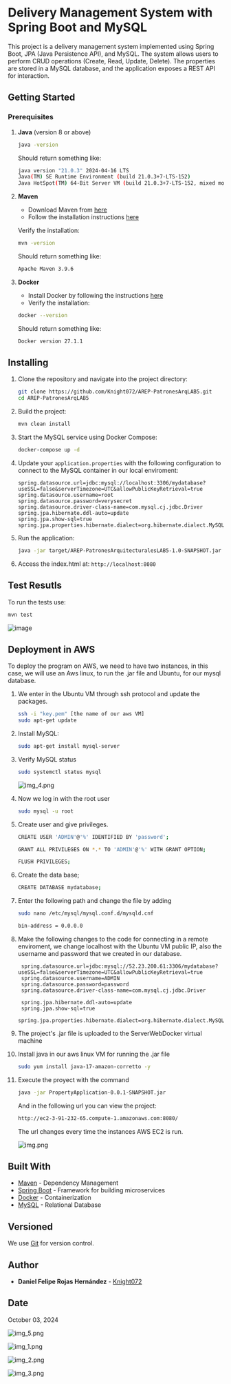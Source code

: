 # Delivery Management System with Spring Boot and MySQL

This project is a delivery management system implemented using Spring Boot, JPA (Java Persistence API), and MySQL. The system allows users to perform 
CRUD operations (Create, Read, Update, Delete). The properties are stored in a MySQL database, and the application exposes a REST API for interaction.

## Getting Started
### Prerequisites

1. **Java** (version 8 or above)
    
    ```bash
    java -version
    ```

    Should return something like:
    
    ```bash
    java version "21.0.3" 2024-04-16 LTS
    Java(TM) SE Runtime Environment (build 21.0.3+7-LTS-152)
    Java HotSpot(TM) 64-Bit Server VM (build 21.0.3+7-LTS-152, mixed mode, sharing)
    ```

2. **Maven**
    - Download Maven from [here](http://maven.apache.org/download.cgi)
    - Follow the installation instructions [here](https://maven.apache.org/install.html)

    Verify the installation:

    ```bash
    mvn -version
    ```

    Should return something like:

    ```bash
    Apache Maven 3.9.6
    ```

3. **Docker**
    - Install Docker by following the instructions [here](https://docs.docker.com/get-docker/)
    - Verify the installation:
    
    ```bash
    docker --version
    ```

    Should return something like:

    ```bash
    Docker version 27.1.1
    ```
    
## Installing

1. Clone the repository and navigate into the project directory:
    
    ```bash
    git clone https://github.com/Knight072/AREP-PatronesArqLAB5.git 
    cd AREP-PatronesArqLAB5
    ```

2. Build the project:
    
    ```bash
    mvn clean install
    ```
  
1. Start the MySQL service using Docker Compose:

    ```bash
    docker-compose up -d
    ```

2. Update your `application.properties` with the following configuration to connect to the MySQL container in our local enviroment:

    ```properties
    spring.datasource.url=jdbc:mysql://localhost:3306/mydatabase?useSSL=false&serverTimezone=UTC&allowPublicKeyRetrieval=true
    spring.datasource.username=root
    spring.datasource.password=verysecret
    spring.datasource.driver-class-name=com.mysql.cj.jdbc.Driver
    spring.jpa.hibernate.ddl-auto=update
    spring.jpa.show-sql=true
    spring.jpa.properties.hibernate.dialect=org.hibernate.dialect.MySQLDialect
    ```
3. Run the application:
    
    ```bash
    java -jar target/AREP-PatronesArquitecturalesLAB5-1.0-SNAPSHOT.jar
    ```

4. Access the index.html at: `http://localhost:8080`

## Test Resutls

To run the tests use:

  ```bash
  mvn test
  ```
![image](https://github.com/user-attachments/assets/2d0ee7b9-a5ad-4b8d-9a43-6b4e07c4adfc)

## Deployment in AWS

To deploy the program on AWS, we need to have two instances, in this case, we will use an Aws linux, to run the .jar file and Ubuntu, for our mysql database.

1. We enter in the Ubuntu VM through ssh protocol and update the packages.

    ```bash
    ssh -i "key.pem" [the name of our aws VM]
    sudo apt-get update
    ```

2. Install MySQL:

    ```bash
    sudo apt-get install mysql-server
    ```
3. Verify MySQL status
   
     ```bash
    sudo systemctl status mysql
    ```
     ![img_4.png](img_4.png)

4. Now we log in with the root user

    ```bash
    sudo mysql -u root
    ```

5. Create user and give privileges.

    ```bash
    CREATE USER 'ADMIN'@'%' IDENTIFIED BY 'password';
    ```

    ```bash
    GRANT ALL PRIVILEGES ON *.* TO 'ADMIN'@'%' WITH GRANT OPTION;
    ```

    ```bash
    FLUSH PRIVILEGES;
    ```

6. Create the data base;

    ```bash
    CREATE DATABASE mydatabase;
    ```

7. Enter the following path and change the file by adding

    ```bash
    sudo nano /etc/mysql/mysql.conf.d/mysqld.cnf
    ```

    ```bash
    bin-address = 0.0.0.0
    ```
  

8. Make the following changes to the code for connecting in a remote enviroment, we change localhost with the Ubuntu VM public IP, also the username
   and password that we created in our database.

   ```properties
    spring.datasource.url=jdbc:mysql://52.23.200.61:3306/mydatabase?useSSL=false&serverTimezone=UTC&allowPublicKeyRetrieval=true
    spring.datasource.username=ADMIN
    spring.datasource.password=password
    spring.datasource.driver-class-name=com.mysql.cj.jdbc.Driver

    spring.jpa.hibernate.ddl-auto=update
    spring.jpa.show-sql=true
    spring.jpa.properties.hibernate.dialect=org.hibernate.dialect.MySQLDialect
   ```


9. The project's .jar file is uploaded to the ServerWebDocker virtual machine

    

10. Install java in our aws linux VM for running the .jar file 

    ```bash
    sudo yum install java-17-amazon-corretto -y
    ```

11. Execute the proyect with the command

    ```bash
    java -jar PropertyApplication-0.0.1-SNAPSHOT.jar
    ```

    And in the following url you can view the project:

    ```bash
    http://ec2-3-91-232-65.compute-1.amazonaws.com:8080/
    ```
    The url changes every time the instances AWS EC2 is run.

    ![img.png](img.png)

    

## Built With

- [Maven](https://maven.apache.org/) - Dependency Management
- [Spring Boot](https://spring.io/projects/spring-boot) - Framework for building microservices
- [Docker](https://www.docker.com/) - Containerization
- [MySQL](https://www.mysql.com/) - Relational Database

## Versioned

  We use [Git](https://github.com/) for version control.

## Author

  * **Daniel Felipe Rojas Hernández** - [Knight072](https://github.com/Knight072)

## Date

  October 03, 2024

![img_5.png](img_5.png)

![img_1.png](img_1.png)

![img_2.png](img_2.png)

![img_3.png](img_3.png)
